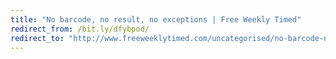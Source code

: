 ```yaml
---
title: "No barcode, no result, no exceptions | Free Weekly Timed"
redirect_from: /bit.ly/dfybpod/
redirect_to: "http://www.freeweeklytimed.com/uncategorised/no-barcode-no-result-no-exceptions/"
---
```

